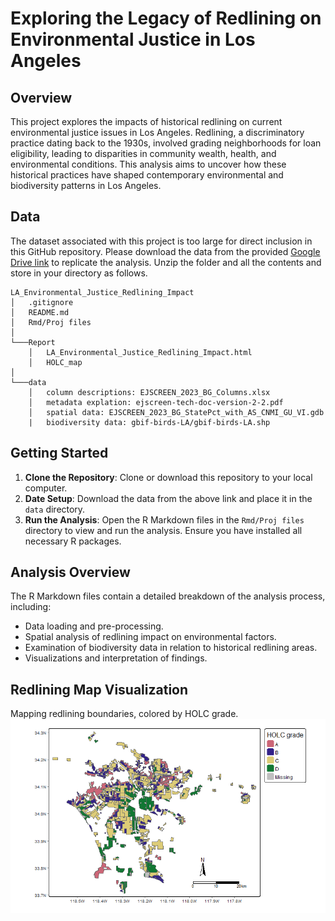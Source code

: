 # Exploring the Legacy of Redlining on Environmental Justice in Los Angeles

## Overview

This project explores the impacts of historical redlining on current environmental justice issues in Los Angeles. Redlining, a discriminatory practice dating back to the 1930s, involved grading neighborhoods for loan eligibility, leading to disparities in community wealth, health, and environmental conditions. This analysis aims to uncover how these historical practices have shaped contemporary environmental and biodiversity patterns in Los Angeles.

## Data

The dataset associated with this project is too large for direct inclusion in this GitHub repository. Please download the data from the provided [Google Drive link](https://drive.google.com/file/d/1lcazRbNSmP8Vj9sH1AIJcO4D1d_ulJij/view?usp=share_link) to replicate the analysis. Unzip the folder and all the contents and store in your directory as follows.

```         
LA_Environmental_Justice_Redlining_Impact
│   .gitignore
│   README.md
│   Rmd/Proj files 
│
└───Report
    │   LA_Environmental_Justice_Redlining_Impact.html
    │   HOLC_map
│
└───data
    │   column descriptions: EJSCREEN_2023_BG_Columns.xlsx
    │   metadata explation: ejscreen-tech-doc-version-2-2.pdf
    │   spatial data: EJSCREEN_2023_BG_StatePct_with_AS_CNMI_GU_VI.gdb
    |   biodiversity data: gbif-birds-LA/gbif-birds-LA.shp
```

## Getting Started

1. **Clone the Repository**: Clone or download this repository to your local computer.
2. **Date Setup**: Download the data from the above link and place it in the `data` directory.
3. **Run the Analysis**: Open the R Markdown files in the `Rmd/Proj files` directory to view and run the analysis. Ensure you have installed all necessary R packages.

## Analysis Overview

The R Markdown files contain a detailed breakdown of the analysis process, including:

- Data loading and pre-processing.
- Spatial analysis of redlining impact on environmental factors.
- Examination of biodiversity data in relation to historical redlining areas.
- Visualizations and interpretation of findings.

## Redlining Map Visualization
Mapping redlining boundaries, colored by HOLC grade.
![HOLC Map](Report/HOLC_map.png)
